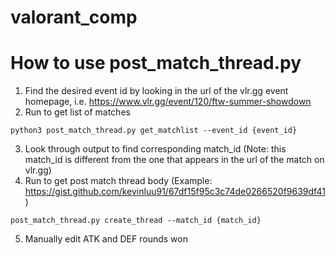 # valorant_comp

# How to use post_match_thread.py

1. Find the desired event id by looking in the url of the vlr.gg event homepage, i.e. https://www.vlr.gg/event/120/ftw-summer-showdown
2. Run to get list of matches
```
python3 post_match_thread.py get_matchlist --event_id {event_id}
```
3. Look through output to find corresponding match_id (Note: this match_id is different from the one that appears in the url of the match on vlr.gg)
4. Run to get post match thread body (Example: https://gist.github.com/kevinluu91/67df15f95c3c74de0266520f9639df41)
```
post_match_thread.py create_thread --match_id {match_id}
```
5. Manually edit ATK and DEF rounds won
